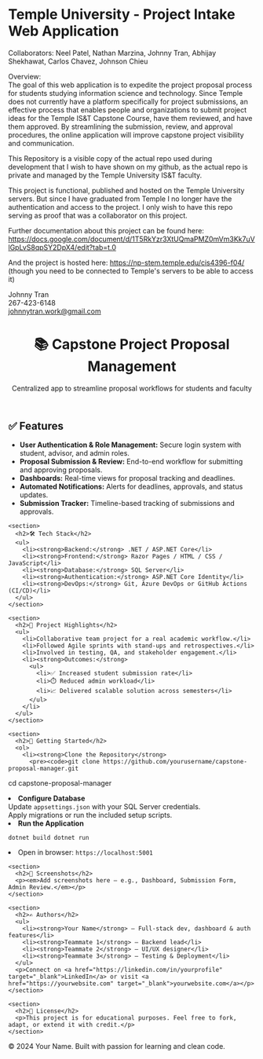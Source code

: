 # Temple University - Project Intake Web Application

Collaborators: Neel Patel, Nathan Marzina, Johnny Tran, Abhijay Shekhawat, Carlos Chavez, Johnson Chieu

Overview:  
The goal of this web application is to expedite the 
project proposal process for students studying information science and technology. 
Since Temple does not currently have a platform specifically for project 
submissions, an effective process that enables people and organizations to submit project ideas for the Temple IS&T Capstone Course, 
have them reviewed, and have them approved. By streamlining the 
submission, review, and approval procedures, the online application will  improve 
capstone project visibility and communication.  

This Repository is a visible copy of the actual repo used during development
that I wish to have shown on my github, as the actual repo is private and managed
by the Temple University IS&T faculty.

This project is functional, published and hosted on the Temple University servers.
But since I have graduated from Temple I no longer have the authentication and access
to the project. I only wish to have this repo serving as proof that was a collaborator
on this project.

Further documentation about this project can be found here: https://docs.google.com/document/d/1T5RkYzr3XtUQmaPMZ0mVm3Kk7uVlGpLvS8qpSY2DpX4/edit?tab=t.0
<br/>

And the project is hosted here: https://np-stem.temple.edu/cis4396-f04/ (though you need to be connected to Temple's servers to be able to access it)
<br/>

Johnny Tran <br/>
267-423-6148 <br/>
johnnytran.work@gmail.com <br/>

<body>

  <header>
    <h1>📚 Capstone Project Proposal Management</h1>
    <p>Centralized app to streamline proposal workflows for students and faculty</p>
  </header>

  <main>
    <section>
      <h2>✅ Features</h2>
      <ul>
        <li><strong>User Authentication & Role Management:</strong> Secure login system with student, advisor, and admin roles.</li>
        <li><strong>Proposal Submission & Review:</strong> End-to-end workflow for submitting and approving proposals.</li>
        <li><strong>Dashboards:</strong> Real-time views for proposal tracking and deadlines.</li>
        <li><strong>Automated Notifications:</strong> Alerts for deadlines, approvals, and status updates.</li>
        <li><strong>Submission Tracker:</strong> Timeline-based tracking of submissions and approvals.</li>
      </ul>
    </section>

    <section>
      <h2>🛠️ Tech Stack</h2>
      <ul>
        <li><strong>Backend:</strong> .NET / ASP.NET Core</li>
        <li><strong>Frontend:</strong> Razor Pages / HTML / CSS / JavaScript</li>
        <li><strong>Database:</strong> SQL Server</li>
        <li><strong>Authentication:</strong> ASP.NET Core Identity</li>
        <li><strong>DevOps:</strong> Git, Azure DevOps or GitHub Actions (CI/CD)</li>
      </ul>
    </section>

    <section>
      <h2>🚧 Project Highlights</h2>
      <ul>
        <li>Collaborative team project for a real academic workflow.</li>
        <li>Followed Agile sprints with stand-ups and retrospectives.</li>
        <li>Involved in testing, QA, and stakeholder engagement.</li>
        <li><strong>Outcomes:</strong>
          <ul>
            <li>✅ Increased student submission rate</li>
            <li>⏱️ Reduced admin workload</li>
            <li>📈 Delivered scalable solution across semesters</li>
          </ul>
        </li>
      </ul>
    </section>

    <section>
      <h2>🚀 Getting Started</h2>
      <ol>
        <li><strong>Clone the Repository</strong>
          <pre><code>git clone https://github.com/yourusername/capstone-proposal-manager.git
cd capstone-proposal-manager</code></pre>
        </li>
        <li><strong>Configure Database</strong><br />
          Update <code>appsettings.json</code> with your SQL Server credentials.<br />
          Apply migrations or run the included setup scripts.
        </li>
        <li><strong>Run the Application</strong>
          <pre><code>dotnet build
dotnet run</code></pre>
        </li>
        <li>Open in browser: <code>https://localhost:5001</code></li>
      </ol>
    </section>

    <section>
      <h2>📸 Screenshots</h2>
      <p><em>Add screenshots here – e.g., Dashboard, Submission Form, Admin Review.</em></p>
    </section>

    <section>
      <h2>✍️ Authors</h2>
      <ul>
        <li><strong>Your Name</strong> – Full-stack dev, dashboard & auth features</li>
        <li><strong>Teammate 1</strong> – Backend lead</li>
        <li><strong>Teammate 2</strong> – UI/UX designer</li>
        <li><strong>Teammate 3</strong> – Testing & Deployment</li>
      </ul>
      <p>Connect on <a href="https://linkedin.com/in/yourprofile" target="_blank">LinkedIn</a> or visit <a href="https://yourwebsite.com" target="_blank">yourwebsite.com</a></p>
    </section>

    <section>
      <h2>📄 License</h2>
      <p>This project is for educational purposes. Feel free to fork, adapt, or extend it with credit.</p>
    </section>
  </main>

  <footer>
    &copy; 2024 Your Name. Built with passion for learning and clean code.
  </footer>

</body>
